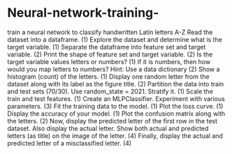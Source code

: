 # Neural-network-training-
train a neural network to classify handwritten Latin letters A-Z 
Read the dataset into a dataframe. (1)
Explore the dataset and determine what is the target variable. (1)
Separate the dataframe into feature set and target variable. (2)
Print the shape of feature set and target variable. (2)
Is the target variable values letters or numbers? (1)
If it is numbers, then how would you map letters to numbers? Hint: Use a data dictionary (2)
Show a histogram (count) of the letters. (1)
Display one random letter from the dataset along with its label as the figure title. (2)
Partition the data into train and test sets (70/30). Use random_state = 2021. Stratify it. (1)
Scale the train and test features. (1)
Create an MLPClassifier. Experiment with various parameters.  (3)
Fit the training data to the model. (1)
Plot the loss curve. (1)
Display the accuracy of your model. (1)
Plot the confusion matrix along with the letters. (2)
Now, display the predicted letter of the first row in the test dataset. Also display the actual letter. Show both actual and predicted letters (as title) on the image of the letter. (4)
Finally, display the actual and predicted letter of a misclassified letter. (4)
